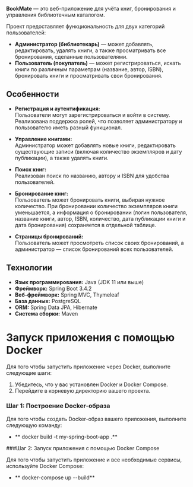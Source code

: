 **BookMate** — это веб-приложение для учёта книг, бронирования и управления библиотечным каталогом.

Проект предоставляет функциональность для двух категорий пользователей:  
- **Администратор (библиотекарь)** — может добавлять, редактировать, удалять книги, а также просматривать все бронирования, сделанные пользователями.  
- **Пользователь (покупатель)** — может регистрироваться, искать книги по различным параметрам (название, автор, ISBN), бронировать книги и просматривать свои бронирования.

## Особенности

- **Регистрация и аутентификация:**  
  Пользователи могут зарегистрироваться и войти в систему. Реализована поддержка ролей, что позволяет администратору и пользователю иметь разный функционал.

- **Управление книгами:**  
  Администратор может добавлять новые книги, редактировать существующие записи (включая количество экземпляров и дату публикации), а также удалять книги.

- **Поиск книг:**  
  Реализован поиск по названию, автору и ISBN для удобства пользователей.

- **Бронирование книг:**  
  Пользователь может бронировать книги, выбирая нужное количество. При бронировании количество экземпляров книги уменьшается, а информация о бронировании (логин пользователя, название книги, автор, ISBN, количество, дата публикации книги и дата бронирования) сохраняется в отдельной таблице.

- **Страницы бронирований:**  
  Пользователь может просмотреть список своих бронирований, а администратор — список бронирований всех пользователей.

## Технологии

- **Язык программирования:** Java (JDK 11 или выше)
- **Фреймворк:** Spring Boot 3.4.2
- **Веб-фреймворк:** Spring MVC, Thymeleaf
- **База данных:** PostgreSQL
- **ORM:** Spring Data JPA, Hibernate
- **Система сборки:** Maven

# Запуск приложения с помощью Docker

Для того чтобы запустить приложение через Docker, выполните следующие шаги:

1. Убедитесь, что у вас установлен Docker и Docker Compose.
2. Перейдите в корневую директорию вашего проекта.

### Шаг 1: Построение Docker-образа

Для того чтобы создать Docker-образ вашего приложения, выполните следующую команду:

- ** docker build -t my-spring-boot-app .**

###Шаг 2: Запуск приложения с помощью Docker Compose

Для того чтобы запустить приложение и все необходимые сервисы, используйте Docker Compose:

- ** docker-compose up --build**

